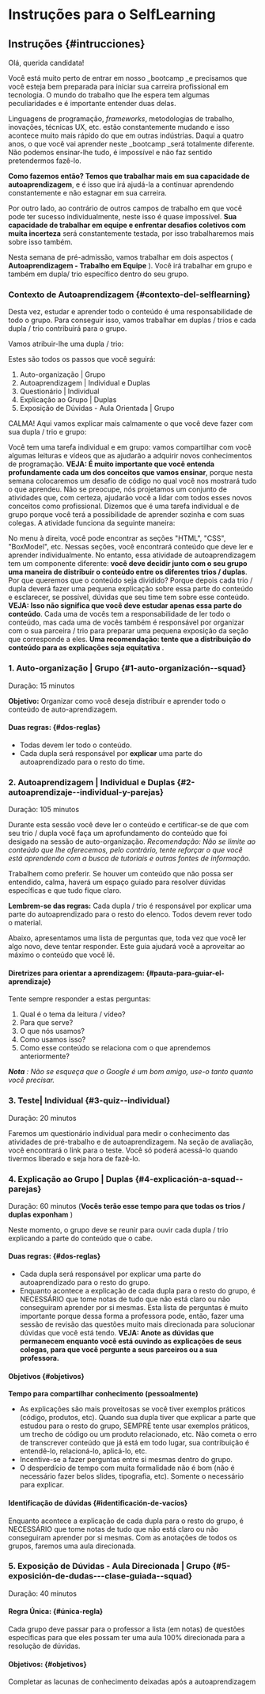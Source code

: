 # Instruções para o SelfLearning

## Instruções {#intrucciones}

Olá, querida candidata!

Você está muito perto de entrar em nosso _bootcamp _e precisamos que você esteja bem preparada para iniciar sua carreira profissional em tecnologia. O mundo do trabalho que lhe espera tem algumas peculiaridades e é importante entender duas delas.

Linguagens de programação, _frameworks_, metodologias de trabalho, inovações, técnicas UX, etc.  estão constantemente mudando e isso acontece muito mais rápido do que em outras indústrias. Daqui a quatro anos, o que você vai aprender neste _bootcamp _será totalmente diferente. Não podemos ensinar-lhe tudo, é impossível e não faz sentido pretendermos fazê-lo.

**Como fazemos então? Temos que trabalhar mais em sua capacidade de autoaprendizagem**, e é isso que irá ajudá-la a continuar aprendendo constantemente e não estagnar em sua carreira.

Por outro lado, ao contrário de outros campos de trabalho em que você pode ter sucesso individualmente, neste isso é quase impossível. **Sua capacidade de trabalhar em equipe e enfrentar desafios coletivos com muita incerteza** será constantemente testada, por isso trabalharemos mais sobre isso também.

Nesta semana de pré-admissão, vamos trabalhar em dois aspectos \( **Autoaprendizagem - Trabalho em Equipe** \). Você irá trabalhar em grupo e também em  dupla/ trio específico dentro do seu grupo.

### Contexto de Autoaprendizagem {#contexto-del-selflearning}

Desta vez, estudar e aprender todo o conteúdo é uma responsabilidade de todo o grupo. Para conseguir isso, vamos trabalhar em duplas / trios e cada dupla / trio contribuirá para o grupo.

Vamos atribuir-lhe uma dupla / trio:

Estes são todos os passos que você seguirá:

1. Auto-organização \| Grupo
2. Autoaprendizagem \| Individual e Duplas
3. Questionário \| Individual
4. Explicação ao Grupo \| Duplas
5. Exposição de Dúvidas - Aula Orientada \| Grupo

CALMA! Aqui vamos explicar mais calmamente o que você deve fazer com sua dupla / trio e grupo:

Você tem uma tarefa individual e em grupo: vamos compartilhar com você algumas leituras e vídeos que as ajudarão a adquirir novos conhecimentos de programação. **VEJA: É muito importante que você entenda profundamente cada um dos conceitos que vamos ensinar**, porque nesta semana colocaremos um desafio de código no qual você nos mostrará tudo o que aprendeu. Não se preocupe, nós projetamos um conjunto de atividades que, com certeza, ajudarão você a lidar com todos esses novos conceitos como profissional. Dizemos que é uma tarefa individual e de grupo porque você terá a possibilidade de aprender sozinha e com suas colegas. A atividade funciona da seguinte maneira:

No menu à direita, você pode encontrar as seções "HTML", "CSS", "BoxModel", etc. Nessas seções, você encontrará conteúdo que deve ler e aprender individualmente. No entanto, essa atividade de autoaprendizagem tem um componente diferente: **você deve decidir junto com o seu grupo uma maneira de distribuir o conteúdo entre os diferentes trios / duplas**. Por que queremos que o conteúdo seja dividido? Porque depois cada trio / dupla deverá fazer uma pequena explicação sobre essa parte do conteúdo e esclarecer, se possível, dúvidas que seu time tem sobre esse conteúdo. **VEJA: Isso não significa que você deve estudar apenas essa parte do conteúdo**. Cada uma de vocês tem a responsabilidade de ler todo o conteúdo, mas cada uma de vocês também é responsável por organizar com o sua parceira / trio para preparar uma pequena exposição da seção que corresponde a eles. **Uma recomendação: tente que a distribuição do conteúdo para as explicações seja equitativa** .

### 1. Auto-organização \| Grupo {#1-auto-organización--squad}

Duração: 15 minutos

**Objetivo:** Organizar como você deseja distribuir e aprender todo o conteúdo de auto-aprendizagem.

#### **Duas regras:** {#dos-reglas}

* Todas devem ler todo o conteúdo.
* Cada dupla será responsável por **explicar** uma parte do autoaprendizado para o resto do time.

### 2. Autoaprendizagem \| Individual e Duplas {#2-autoaprendizaje--individual-y-parejas}

Duração: 105 minutos

Durante esta sessão você deve ler o conteúdo e certificar-se de que com seu trio / dupla você faça um aprofundamento do conteúdo que foi desigado na sessão de auto-organização. _Recomendação: Não se limite ao conteúdo que lhe oferecemos, pelo contrário, tente reforçar o que você está aprendendo com a busca de tutoriais e outras fontes de informação._

Trabalhem como preferir. Se houver um conteúdo que não possa ser entendido, calma, haverá um espaço guiado para resolver dúvidas específicas e que tudo fique claro.

**Lembrem-se das regras:** Cada dupla / trio é responsável por explicar uma parte do autoaprendizado para o resto do elenco. Todos devem rever todo o material.

Abaixo, apresentamos uma lista de perguntas que, toda vez que você ler algo novo, deve tentar responder. Este guia ajudará você a aproveitar ao máximo o conteúdo que você lê.

#### Diretrizes para orientar a aprendizagem: {#pauta-para-guiar-el-aprendizaje}

Tente sempre responder a estas perguntas:

1. Qual é o tema da leitura / vídeo?
2. Para que serve?
3. O que nós usamos?
4. Como usamos isso?
5. Como esse conteúdo se relaciona com o que aprendemos anteriormente?

_**Nota** : Não se esqueça que o Google é um bom amigo, use-o tanto quanto você precisar._

### 3. Teste\| Individual {#3-quiz--individual}

Duração: 20 minutos

Faremos um questionário individual para medir o conhecimento das atividades de pré-trabalho e de autoaprendizagem. Na seção de avaliação, você encontrará o link para o teste. Você só poderá acessá-lo quando tivermos liberado e seja hora de fazê-lo.

### 4. Explicação ao Grupo \| Duplas {#4-explicación-a-squad--parejas}

Duração: 60 minutos \(**Vocês terão esse tempo para que todas os trios / duplas exponham** \)

Neste momento, o grupo deve se reunir para ouvir cada dupla / trio explicando a parte do conteúdo que o cabe.

#### **Duas regras:** {#dos-reglas}

* Cada dupla será responsável por explicar uma parte do autoaprendizado para o resto do grupo.
* Enquanto acontece a explicação de cada dupla para o resto do grupo, é NECESSÁRIO que tome notas de tudo que não está claro ou não conseguiram aprender por si mesmas. Esta lista de perguntas é muito importante porque dessa forma a professora pode, então, fazer uma sessão de revisão das questões muito mais direcionada para solucionar dúvidas que você está tendo. **VEJA: Anote as dúvidas que permanecem enquanto você está ouvindo as explicações de seus colegas, para que você pergunte a seus parceiros ou a sua professora.**

#### **Objetivos** {#objetivos}

**Tempo para compartilhar conhecimento \(pessoalmente\)**

* As explicações são mais proveitosas se você tiver exemplos práticos \(código, produtos, etc\). Quando sua dupla tiver que explicar a parte que estudou para o resto do grupo, SEMPRE tente usar exemplos práticos, um trecho de código ou um produto relacionado, etc. Não cometa o erro de transcrever conteúdo que já está em todo lugar, sua contribuição é entendê-lo, relacioná-lo, aplicá-lo, etc.
* Incentive-se a fazer perguntas entre si mesmas dentro do grupo.
* O desperdício de tempo com muita formalidade não é bom \(não é necessário fazer belos slides, tipografia, etc\). Somente o necessário para explicar.

#### Identificação de dúvidas {#identificación-de-vacíos}

Enquanto acontece a explicação de cada dupla para o resto do grupo, é NECESSÁRIO que tome notas de tudo que não está claro ou não conseguiram aprender por si mesmas. Com as anotações de todos os grupos, faremos uma aula direcionada.

### 5. Exposição de Dúvidas - Aula Direcionada \| Grupo {#5-exposición-de-dudas---clase-guiada--squad}

Duração: 40 minutos

#### **Regra Única:** {#única-regla}

Cada grupo deve passar para o professor a lista \(em notas\) de questões específicas para que eles possam ter uma aula 100% direcionada para a resolução de dúvidas.

#### **Objetivos:** {#objetivos}

Completar as lacunas de conhecimento deixadas após a autoaprendizagem

